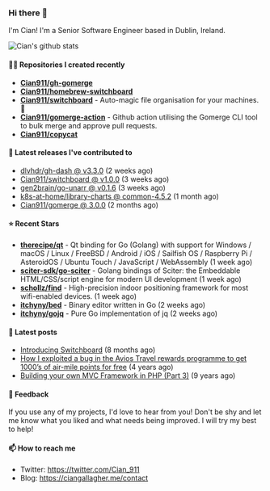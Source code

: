 ### Hi there 👋

I'm Cian! I'm a Senior Software Engineer based in Dublin, Ireland.

![Cian's github stats](https://github-readme-stats.vercel.app/api?username=CIan911&theme=dracula&show_icons=true)

#### 👨‍💻 Repositories I created recently
- **[Cian911/gh-gomerge](https://github.com/Cian911/gh-gomerge)**
- **[Cian911/homebrew-switchboard](https://github.com/Cian911/homebrew-switchboard)**
- **[Cian911/switchboard](https://github.com/Cian911/switchboard)** - Auto-magic file organisation for your machines. :open_file_folder:
- **[Cian911/gomerge-action](https://github.com/Cian911/gomerge-action)** - Github action utilising the Gomerge CLI tool to bulk merge and approve pull requests. 
- **[Cian911/copycat](https://github.com/Cian911/copycat)**

#### 🚀 Latest releases I've contributed to


- [dlvhdr/gh-dash @ v3.3.0](https://github.com/dlvhdr/gh-dash/releases/tag/v3.3.0) (2 weeks ago)
- [Cian911/switchboard @ v1.0.0](https://github.com/Cian911/switchboard/releases/tag/v1.0.0) (3 weeks ago)
- [gen2brain/go-unarr @ v0.1.6](https://github.com/gen2brain/go-unarr/releases/tag/v0.1.6) (3 weeks ago)
- [k8s-at-home/library-charts @ common-4.5.2](https://github.com/k8s-at-home/library-charts/releases/tag/common-4.5.2) (1 month ago)
- [Cian911/gomerge @ 3.0.0](https://github.com/Cian911/gomerge/releases/tag/3.0.0) (2 months ago)

#### ⭐ Recent Stars


- **[therecipe/qt](https://github.com/therecipe/qt)** - Qt binding for Go (Golang) with support for Windows / macOS / Linux / FreeBSD / Android / iOS / Sailfish OS / Raspberry Pi / AsteroidOS / Ubuntu Touch / JavaScript / WebAssembly (1 week ago)
- **[sciter-sdk/go-sciter](https://github.com/sciter-sdk/go-sciter)** - Golang bindings of Sciter: the Embeddable HTML/CSS/script engine for modern UI development (1 week ago)
- **[schollz/find](https://github.com/schollz/find)** - High-precision indoor positioning framework for most wifi-enabled devices. (1 week ago)
- **[itchyny/bed](https://github.com/itchyny/bed)** - Binary editor written in Go (2 weeks ago)
- **[itchyny/gojq](https://github.com/itchyny/gojq)** - Pure Go implementation of jq (2 weeks ago)

#### 📄 Latest posts
- [Introducing Switchboard](https://ciangallagher.me/2022/01/28/Introducing-switchboard/) (8 months ago)
- [How I exploited a bug in the Avios Travel rewards programme to get 1000’s of air-mile points for free](https://ciangallagher.me/2018/04/21/How-i-exploited-a-bug-in-the-avios-travel-rewards-system/) (4 years ago)
- [Building your own MVC Framework in PHP (Part 3)](https://ciangallagher.me/2013/11/03/Building-your-own-mvc-framework-in-php-part-3/) (9 years ago)

#### 💬 Feedback

If you use any of my projects, I'd love to hear from you! Don't be shy and let me know what you liked
and what needs being improved. I will try my best to help!

#### 📫 How to reach me

- Twitter: https://twitter.com/Cian_911
- Blog: https://ciangallagher.me/contact

